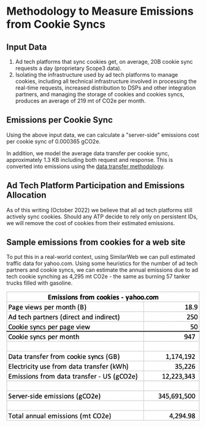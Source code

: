 # Methodology to Measure Emissions from Cookie Syncs

## Input Data

1. Ad tech platforms that sync cookies get, on average, 20B cookie sync requests a day (proprietary Scope3 data).
2. Isolating the infrastructure used by ad tech platforms to manage cookies, including all technical infrastructure involved in processing the real-time requests, increased distribution to DSPs and other integration partners, and managing the storage of cookies and cookies syncs, produces an average of 219 mt of CO2e per month.

## Emissions per Cookie Sync

Using the above input data, we can calculate a "server-side" emissions cost per cookie sync of 0.000365 gCO2e.

In addition, we model the average data transfer per cookie sync, approximately 1.3 KB including both request and response. This is converted into emissions using the [data transfer methodology](./data_transfer.md).

## Ad Tech Platform Participation and Emissions Allocation

As of this writing (October 2022) we believe that all ad tech platforms still actively sync cookies. Should any ATP decide to rely only on persistent IDs, we will remove the cost of cookies from their estimated emissions.

## Sample emissions from cookies for a web site

To put this in a real-world context, using SimilarWeb we can pull estimated traffic data for yahoo.com. Using some heuristics for the number of ad tech partners and cookie syncs, we can estimate the annual emissions due to ad tech cookie synching as 4,295 mt CO2e - the same as burning 57 tanker trucks filled with gasoline.

![An example of yahoo.com generating 18.9 mtCO2e from cookies](./web_cookies.png)
